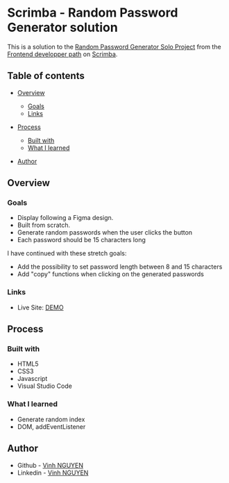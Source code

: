# Scrimba - Random Password Generator solution

This is a solution to the [Random Password Generator Solo Project](https://scrimba.com/learn/frontend/solo-project-password-generator-cR9B46Sg) from the [Frontend developper path](https://scrimba.com/learn/frontend) on [Scrimba](https://scrimba.com/).

## Table of contents

- [Overview](#overview)
  - [Goals](#goals)
  - [Links](#links)

- [Process](#process)
  - [Built with](#built-with)
  - [What I learned](#what-i-learned)
 
- [Author](#author)

## Overview

### Goals

- Display following a Figma design. 
- Built from scratch.
- Generate random passwords when the user clicks the button
- Each password should be 15 characters long


I have continued with these stretch goals:
- Add the possibility to set password length between 8 and 15 characters
- Add "copy" functions when clicking on the generated passwords

### Links

- Live Site: [DEMO](https://vinh-nguyen-code.github.io/Random-password-Scrimba/)

## Process

### Built with

- HTML5
- CSS3
- Javascript
- Visual Studio Code

### What I learned

- Generate random index
- DOM, addEventListener

## Author

- Github - [Vinh NGUYEN](https://github.com/vinh-nguyen-code)
- Linkedin - [Vinh NGUYEN](https://www.linkedin.com/in/tuan-vinh-nguyen/)
